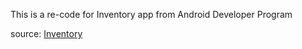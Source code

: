 This is a re-code for Inventory app from Android Developer Program

source: 
[Inventory](https://github.com/google-developer-training/basic-android-kotlin-compose-training-inventory-app.git)


